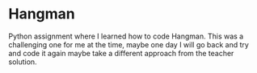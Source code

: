 # Hangman
Python assignment where I learned how to code Hangman.  This was a challenging one for me at the time, maybe one day I will go back and try and code it again maybe take a different approach from the teacher solution.
